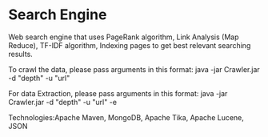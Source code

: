 # Search Engine
Web search engine that uses PageRank algorithm, Link Analysis (Map Reduce), TF-IDF algorithm, Indexing pages to get best relevant searching results.

To crawl the data, please pass arguments in this format: java -jar Crawler.jar -d "depth" -u "url"

For data Extraction, please pass arguments in this format: java -jar Crawler.jar -d "depth" -u "url" -e

Technologies:Apache Maven, MongoDB, Apache Tika, Apache Lucene, JSON
